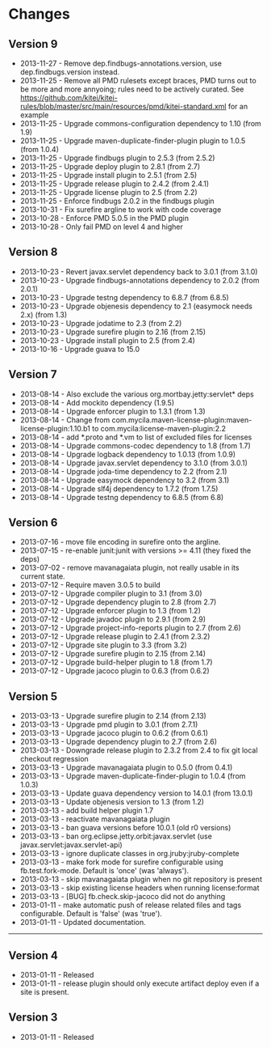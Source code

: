 # Changes

## Version 9

* 2013-11-27 - Remove dep.findbugs-annotations.version, use dep.findbugs.version instead.
* 2013-11-25 - Remove all PMD rulesets except braces, PMD turns out to
               be more and more annyoing; rules need to be actively
               curated.
               See https://github.com/kitei/kitei-rules/blob/master/src/main/resources/pmd/kitei-standard.xml
               for an example
* 2013-11-25 - Upgrade commons-configuration dependency to 1.10 (from 1.9)
* 2013-11-25 - Upgrade maven-duplicate-finder-plugin plugin to 1.0.5 (from 1.0.4)
* 2013-11-25 - Upgrade findbugs plugin to 2.5.3 (from 2.5.2)
* 2013-11-25 - Upgrade deploy plugin to 2.8.1 (from 2.7)
* 2013-11-25 - Upgrade install plugin to 2.5.1 (from 2.5)
* 2013-11-25 - Upgrade release plugin to 2.4.2 (from 2.4.1)
* 2013-11-25 - Upgrade license plugin to 2.5 (from 2.2)
* 2013-11-25 - Enforce findbugs 2.0.2 in the findbugs plugin
* 2013-10-31 - Fix surefire argline to work with code coverage
* 2013-10-28 - Enforce PMD 5.0.5 in the PMD plugin
* 2013-10-28 - Only fail PMD on level 4 and higher

## Version 8

* 2013-10-23 - Revert javax.servlet dependency back to 3.0.1 (from 3.1.0)
* 2013-10-23 - Upgrade findbugs-annotations dependency to 2.0.2 (from 2.0.1)
* 2013-10-23 - Upgrade testng dependency to 6.8.7 (from 6.8.5)
* 2013-10-23 - Upgrade objenesis dependency to 2.1 (easymock needs 2.x) (from 1.3)
* 2013-10-23 - Upgrade jodatime to 2.3 (from 2.2)
* 2013-10-23 - Upgrade surefire plugin to 2.16 (from 2.15)
* 2013-10-23 - Upgrade install plugin to 2.5 (from 2.4)
* 2013-10-16 - Upgrade guava to 15.0


## Version 7

* 2013-08-14 - Also exclude the various org.mortbay.jetty:servlet* deps
* 2013-08-14 - Add mockito dependency (1.9.5)
* 2013-08-14 - Upgrade enforcer plugin to 1.3.1 (from 1.3)
* 2013-08-14 - Change from com.mycila.maven-license-plugin:maven-license-plugin:1.10.b1
               to com.mycila:license-maven-plugin:2.2
* 2013-08-14 - add *.proto and *.vm to list of excluded files for licenses
* 2013-08-14 - Upgrade commons-codec dependency to 1.8 (from 1.7)
* 2013-08-14 - Upgrade logback dependency to 1.0.13 (from 1.0.9)
* 2013-08-14 - Upgrade javax.servlet dependency to 3.1.0 (from 3.0.1)
* 2013-08-14 - Upgrade joda-time dependency to 2.2 (from 2.1)
* 2013-08-14 - Upgrade easymock dependency to 3.2 (from 3.1)
* 2013-08-14 - Upgrade slf4j dependency to 1.7.2 (from 1.7.5)
* 2013-08-14 - Upgrade testng dependency to 6.8.5 (from 6.8)


## Version 6

* 2013-07-16 - move file encoding in surefire onto the argline.
* 2013-07-15 - re-enable junit:junit with versions >= 4.11 (they fixed the deps)
* 2013-07-02 - remove mavanagaiata plugin, not really usable in its current state.
* 2013-07-12 - Require maven 3.0.5 to build
* 2013-07-12 - Upgrade compiler plugin to 3.1 (from 3.0)
* 2013-07-12 - Upgrade dependency plugin to 2.8 (from 2.7)
* 2013-07-12 - Upgrade enforcer plugin to 1.3 (from 1.2)
* 2013-07-12 - Upgrade javadoc plugin to 2.9.1 (from 2.9)
* 2013-07-12 - Upgrade project-info-reports plugin to 2.7 (from 2.6)
* 2013-07-12 - Upgrade release plugin to 2.4.1 (from 2.3.2)
* 2013-07-12 - Upgrade site plugin to 3.3 (from 3.2)
* 2013-07-12 - Upgrade surefire plugin to 2.15 (from 2.14)
* 2013-07-12 - Upgrade build-helper plugin to 1.8 (from 1.7)
* 2013-07-12 - Upgrade jacoco plugin to 0.6.3 (from 0.6.2)


## Version 5

* 2013-03-13 - Upgrade surefire plugin to 2.14 (from 2.13)
* 2013-03-13 - Upgrade pmd plugin to 3.0.1 (from 2.7.1)
* 2013-03-13 - Upgrade jacoco plugin to 0.6.2 (from 0.6.1)
* 2013-03-13 - Upgrade dependency plugin to 2.7 (from 2.6)
* 2013-03-13 - Downgrade release plugin to 2.3.2 from 2.4 to fix git local checkout regression
* 2013-03-13 - Upgrade mavanagaiata plugin to 0.5.0 (from 0.4.1)
* 2013-03-13 - Upgrade maven-duplicate-finder-plugin to 1.0.4 (from 1.0.3)
* 2013-03-13 - Update guava dependency version to 14.0.1 (from 13.0.1)
* 2013-03-13 - Update objenesis version to 1.3 (from 1.2)
* 2013-03-13 - add build helper plugin 1.7
* 2013-03-13 - reactivate mavanagaiata plugin
* 2013-03-13 - ban guava versions before 10.0.1 (old r0<x> versions)
* 2013-03-13 - ban org.eclipse.jetty.orbit:javax.servlet (use javax.servlet:javax.servlet-api)
* 2013-03-13 - ignore duplicate classes in org.jruby:jruby-complete
* 2013-03-13 - make fork mode for surefire configurable using fb.test.fork-mode. Default is 'once' (was 'always').
* 2013-03-13 - skip mavanagaiata plugin when no git repository is present
* 2013-03-13 - skip existing license headers when running license:format
* 2013-03-13 - [BUG] fb.check.skip-jacoco did not do anything
* 2013-01-11 - make automatic push of release related files and tags configurable. Default is 'false' (was 'true').
* 2013-01-11 - Updated documentation.

----

## Version 4

* 2013-01-11 - Released
* 2013-01-11 - release plugin should only execute artifact deploy even if a site is present.

## Version 3

* 2013-01-11 - Released


